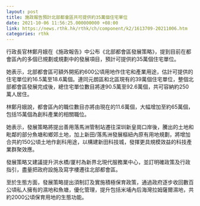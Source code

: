 ```yaml
---
layout: post
title: 施政報告預計北部都會區共可提供約35萬個住宅單位
date: 2021-10-06 11:56:25.000000000 +08:00
link: https://news.rthk.hk/rthk/ch/component/k2/1613709-20211006.htm
categories: rthk
---
```


行政長官林鄭月娥在《施政報告》中公布《北部都會區發展策略》，提到目前在都會區內的多個已規劃或規劃中的發展項目，預計可提供約35萬個住宅單位。

她表示，北部都會區可額外開拓約600公頃用地作住宅和產業用途，估計可提供的住宅單位約16.5萬至18.6萬個。連同元朗區和北區現有的39萬個住宅單位，整個北部都會區發展完成後，總住宅單位數目將達90.5萬至92.6萬個，共可容納約250萬人居住。

林鄭月娥說，都會區內的職位數目亦將由現在的11.6萬個，大幅增加至約65萬個，包括15萬個為創科產業的相關職位。

她表示，發展策略將提出善用落馬洲管制站遷往深圳新皇崗口岸後，騰出的土地和毗鄰的部分魚塘和鄉郊土地，加上新田/落馬洲發展樞紐內原有用地規劃，將增加合共約150公頃土地作創科用途，以構建新田科技城，發揮更具規模效益的科技產業群聚效應。

發展策略又建議提升洪水橋/厦村為新界北現代服務業中心，並訂明確政策及行政指引，盡量把政府設施及寫字樓遷往北部都會區。

至於生態方面，發展策略提出須制訂及實施積極保育政策，通過政府逐步收回數百公頃私人擁有的濕地和魚塘，優化管理，提升包括米埔內后海灣拉姆薩爾濕地，共約2000公頃保育用地的生態功能。
